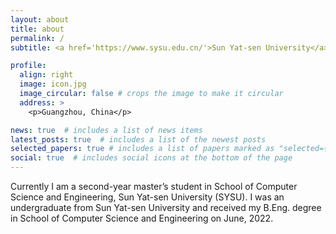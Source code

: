 ```yaml
---
layout: about
title: about
permalink: /
subtitle: <a href='https://www.sysu.edu.cn/'>Sun Yat-sen University</a>

profile:
  align: right
  image: icon.jpg
  image_circular: false # crops the image to make it circular
  address: >
    <p>Guangzhou, China</p>

news: true  # includes a list of news items
latest_posts: true  # includes a list of the newest posts
selected_papers: true # includes a list of papers marked as "selected={true}"
social: true  # includes social icons at the bottom of the page
---
```


Currently I am a second-year master’s student in School of Computer Science and Engineering, Sun Yat-sen University (SYSU). I was an undergraduate from Sun Yat-sen University and received my B.Eng. degree in School of Computer Science and Engineering on June, 2022.

